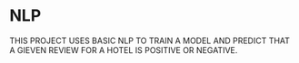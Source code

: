# NLP
THIS PROJECT USES BASIC NLP TO TRAIN A MODEL AND PREDICT THAT A GIEVEN REVIEW FOR A HOTEL IS POSITIVE OR NEGATIVE.
